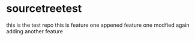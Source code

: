 # sourcetreetest
this is the test repo
this is feature one appened
feature one modfied again
adding another feature
